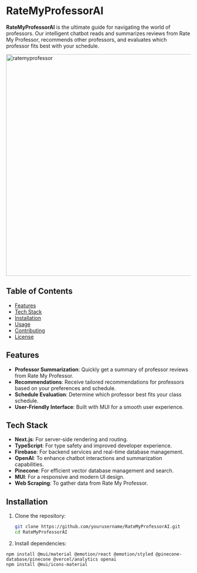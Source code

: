 # RateMyProfessorAI

**RateMyProfessorAI** is the ultimate guide for navigating the world of professors. Our intelligent chatbot reads and summarizes reviews from Rate My Professor, recommends other professors, and evaluates which professor fits best with your schedule.

<img width="603" alt="ratemyprofessor" src="https://github.com/user-attachments/assets/7d42720a-4646-4d5d-b7d5-a0e7d0c85db3">


## Table of Contents
- [Features](#features)
- [Tech Stack](#tech-stack)
- [Installation](#installation)
- [Usage](#usage)
- [Contributing](#contributing)
- [License](#license)

## Features
- **Professor Summarization**: Quickly get a summary of professor reviews from Rate My Professor.
- **Recommendations**: Receive tailored recommendations for professors based on your preferences and schedule.
- **Schedule Evaluation**: Determine which professor best fits your class schedule.
- **User-Friendly Interface**: Built with MUI for a smooth user experience.

## Tech Stack
- **Next.js**: For server-side rendering and routing.
- **TypeScript**: For type safety and improved developer experience.
- **Firebase**: For backend services and real-time database management.
- **OpenAI**: To enhance chatbot interactions and summarization capabilities.
- **Pinecone**: For efficient vector database management and search.
- **MUI**: For a responsive and modern UI design.
- **Web Scraping**: To gather data from Rate My Professor.

## Installation

1. Clone the repository:
   ```bash
   git clone https://github.com/yourusername/RateMyProfessorAI.git
   cd RateMyProfessorAI
   
2. Install dependencies:

```
npm install @mui/material @emotion/react @emotion/styled @pinecone-database/pinecone @vercel/analytics openai
npm install @mui/icons-material
```

